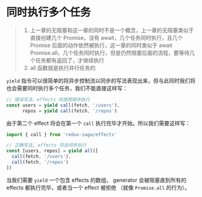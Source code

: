 # 同时执行多个任务

> 1. 上一章的无阻塞和这一章的同时不是一个概念，上一章的无阻塞类似于直接创建几个 Promise，没有 await，几个任务同时执行，且几个 Promise 后面的动作依然被执行，这一章的同时类似于 await Promise.all，几个任务同时执行，但是仍然阻塞后面的流程，要等待几个任务都有返回了，才继续执行
> 2. all 函数就是执行并行任务的

`yield` 指令可以很简单的将异步控制流以同步的写法表现出来，但与此同时我们将也会需要同时执行多个任务，我们不能直接这样写：

```javascript
// 错误写法，effects 将按照顺序执行
const users = yield call(fetch, '/users'),
      repos = yield call(fetch, '/repos')
```

由于第二个 effect 将会在第一个 `call` 执行完毕才开始。所以我们需要这样写：

```javascript
import { call } from 'redux-saga/effects'

// 正确写法, effects 将会同步执行
const [users, repos] = yield all([
  call(fetch, '/users'),
  call(fetch, '/repos')
])
```

当我们需要 `yield` 一个包含 effects 的数组， generator 会被阻塞直到所有的 effects 都执行完毕，或者当一个 effect 被拒绝 （就像 `Promise.all` 的行为）。
